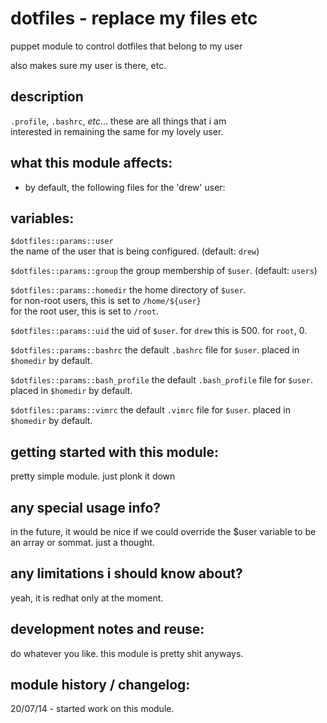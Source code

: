 dotfiles - replace my files etc
===============================

puppet module to control dotfiles that belong to my user

also makes sure my user is there, etc.


description
-----------
`.profile`, `.bashrc`, *etc*... these are all things that i am  
interested in remaining the same for my lovely user.


what this module affects:
-------------------------
  * by default, the following files for the 'drew' user:


variables:
----------

  `$dotfiles::params::user`  
  the name of the user that is being configured.  (default: `drew`)  

  `$dotfiles::params::group` 
  the group membership of `$user`.  (default: `users`)  

  `$dotfiles::params::homedir` 
  the home directory of `$user`.  
  for non-root users, this is set to `/home/${user}`  
  for the root user, this is set to `/root`.  

  `$dotfiles::params::uid` 
  the uid of `$user`.  for `drew` this is 500.  for `root`, 0.   

  `$dotfiles::params::bashrc` 
  the default `.bashrc` file for `$user`.  placed in `$homedir` by default.   

  `$dotfiles::params::bash_profile` 
  the default `.bash_profile` file for `$user`.  placed in `$homedir` by default.   

  `$dotfiles::params::vimrc` 
   the default `.vimrc` file for `$user`.  placed in `$homedir` by default.    


getting started with this module:
---------------------------------
pretty simple module.  just plonk it down


any special usage info?
-----------------------
in the future, it would be nice if we could override the
$user variable to be an array or sommat.  just a thought.


any limitations i should know about?
------------------------------------
yeah, it is redhat only at the moment.


development notes and reuse:
----------------------------
do whatever you like.  this module is pretty shit anyways.


module history / changelog:
---------------------------
20/07/14 - started work on this module.  
